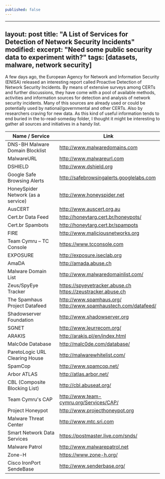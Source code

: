 ```yaml
---
published: false
---
```


---
layout: post
title: "A List of Services for Detection of Network Security Incidents"
modified:
excerpt: "Need some public security data to experiment with?"
tags: [datasets, malware, network security]
---

A few days ago, the European Agency for Network and Information Security (ENISA) released an interesting report called Proactive Detection of Network Security Incidents. By means of extensive surveys among CERTs and further discussions, they have come with a pool of available methods, activities and information sources for detection and analysis of network security incidents. Many of this sources are already used or could be potentially used by national/governmental and other CERTs. Also by researchers craving for new data. As this kind of useful information tends to end buried in the to-read-someday folder, I thought it might be interesting to gather all sources and initiatives in a handy list.


Name / Service | Link
--------------- | -----
DNS-BH Malware Domain Blocklist | http://www.malwaredomains.com
MalwareURL | http://www.malwareurl.com
DSHIELD | http://www.dshield.org
Google Safe Browsing Alerts | http://safebrowsingalerts.googlelabs.com
HoneySpider Network (as a service) | http://www.honeyspider.net
AusCERT | http://www.auscert.org.au
Cert.br Data Feed | http://honeytarg.cert.br/honeypots/
Cert.br Spambots | http://honeytarg.cert.br/spampots
FIRE | http://www.maliciousnetworks.org
Team Cymru – TC Console | https://www.tcconsole.com
EXPOSURE | http://exposure.iseclab.org
AmaDA | http://amada.abuse.ch
Malware Domain List | http://www.malwaredomainlist.com/
Zeus/SpyEye Tracker |  https://spyeyetracker.abuse.ch <br> https://zeustracker.abuse.ch
The Spamhaus Project Datafeed | http://www.spamhaus.org/ <br> http://www.spamhaustech.com/datafeed/
Shadowserver Foundation | http://www.shadowserver.org
SGNET | http://www.leurrecom.org/
ARAKIS | http://arakis.pl/en/index.html
Malc0de Database | http://malc0de.com/database/
ParetoLogic URL Clearing House | http://malwarewhitelist.com/
SpamCop | http://www.spamcop.net/
Arbor ATLAS | http://atlas.arbor.net/
CBL (Composite Blocking List) | http://cbl.abuseat.org/
Team Cymru's CAP | http://www.team-cymru.org/Services/CAP/
Project Honeypot | http://www.projecthoneypot.org
Malware Threat Center | http://www.mtc.sri.com
Smart Network Data Services | https://postmaster.live.com/snds/
Malware Patrol | http://www.malwarepatrol.net
Zone-H | https://www.zone-h.org/
Cisco IronPort SendeBase | http://www.senderbase.org/
